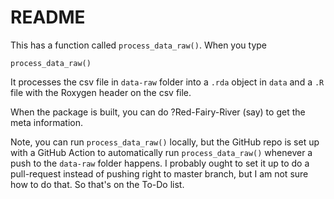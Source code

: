 # README

This has a function called `process_data_raw()`. When you type
```
process_data_raw()
```
It processes the csv file in `data-raw` folder into a `.rda` object in `data` and a `.R` file with the Roxygen header on the csv file.

When the package is built, you can do ?Red-Fairy-River (say) to get the meta information.

Note, you can run `process_data_raw()` locally, but the GitHub repo is set up with a GitHub Action to automatically run `process_data_raw()` whenever a push to the `data-raw` folder happens. I probably ought to set it up to do a pull-request instead of pushing right to master branch, but I am not sure how to do that. So that's on the To-Do list.
